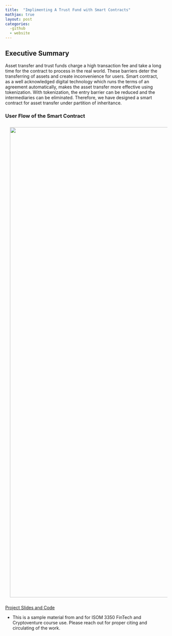 ```yaml
---
title:  "Implimenting A Trust Fund with Smart Contracts"
mathjax: true
layout: post
categories: 
  -github
  - website
---
```

## Executive Summary
Asset transfer and trust funds charge a high transaction fee and take a long time for the
contract to process in the real world. These barriers deter the transferring of assets and create
inconvenience for users. Smart contract, as a well acknowledged digital technology which
runs the terms of an agreement automatically, makes the asset transfer more effective using
tokenization. With tokenization, the entry barrier can be reduced and the intermediaries can
be eliminated. Therefore, we have designed a smart contract for asset transfer under partition
of inheritance.

### User Flow of the Smart Contract

<img src="{{ site.baseurl }}/img/teaching_img/2021_11.JPG" width="600" height="1500" class="center" style="margin:10px 15px"/>

[Project Slides and Code](https://www.dropbox.com/s/xblrmiixjppi484/group11_55290_4770641_ISOM3350%20slides.pdf?dl=0)

* This is a sample material from and for ISOM 3350 FinTech and Cryptoventure course use. Please reach out for proper citing and circulating of the work.



